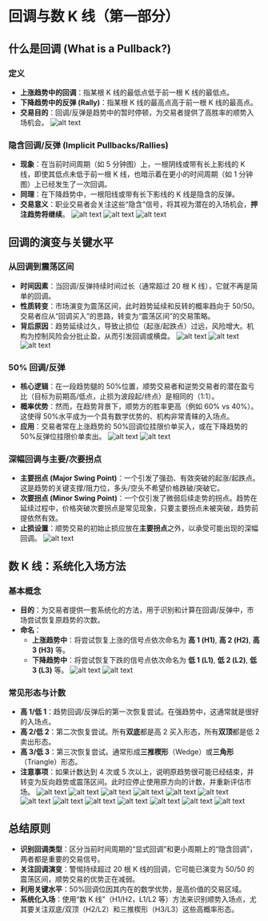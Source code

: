 # 回调与数 K 线（第一部分）

## 什么是回调 (What is a Pullback?)

### 定义

- **上涨趋势中的回调**：指某根 K 线的最低点低于前一根 K 线的最低点。
- **下降趋势中的反弹 (Rally)**：指某根 K 线的最高点高于前一根 K 线的最高点。
- **交易目的**：回调/反弹是趋势中的暂时停顿，为交易者提供了高胜率的顺势入场机会。
  ![alt text](image-35.png)

### 隐含回调/反弹 (Implicit Pullbacks/Rallies)

- **现象**：在当前时间周期（如 5 分钟图）上，一根阴线或带有长上影线的 K 线，即使其低点未低于前一根 K 线，也暗示着在更小的时间周期（如 1 分钟图）上已经发生了一次回调。
- **同理**：在下降趋势中，一根阳线或带有长下影线的 K 线是隐含的反弹。
- **交易意义**：职业交易者会关注这些“隐含”信号，将其视为潜在的入场机会，**押注趋势将继续**。
  ![alt text](image-37.png)
  ![alt text](image-36.png)
  ![alt text](image-38.png)

## 回调的演变与关键水平

### 从回调到震荡区间

- **时间因素**：当回调/反弹持续时间过长（通常超过 20 根 K 线），它就不再是简单的回调。
- **性质转变**：市场演变为震荡区间，此时趋势延续和反转的概率趋向于 50/50。交易者应从“回调买入”的思路，转变为“震荡区间”的交易策略。
- **背后原因**：趋势延续过久，导致止损位（起涨/起跌点）过远，风险增大。机构为控制风险会分批止盈，从而引发回调或横盘。
  ![alt text](image-39.png)
  ![alt text](image-40.png)
  ![alt text](image-41.png)

### 50% 回调/反弹

- **核心逻辑**：在一段趋势腿的 50%位置，顺势交易者和逆势交易者的潜在盈亏比（目标为前期高/低点，止损为波段起/终点）是相同的（1:1）。
- **概率优势**：然而，在趋势背景下，顺势方的胜率更高（例如 60% vs 40%）。这使得 50%水平成为一个具有数学优势的、机构非常青睐的入场点。
- **应用**：交易者常在上涨趋势的 50%回调位挂限价单买入，或在下降趋势的 50%反弹位挂限价单卖出。
  ![alt text](image-42.png)
  ![alt text](image-43.png)

### 深幅回调与主要/次要拐点

- **主要拐点 (Major Swing Point)**：一个引发了强劲、有效突破的起涨/起跌点。这是趋势的关键支撑/阻力位，多头/空头不希望价格跌破/突破它。
- **次要拐点 (Minor Swing Point)**：一个仅引发了微弱后续走势的拐点。趋势在延续过程中，价格突破次要拐点是常见现象，只要主要拐点未被突破，趋势前提依然有效。
- **止损设置**：顺势交易的初始止损应放在**主要拐点**之外，以承受可能出现的深幅回调。
  ![alt text](image-44.png)

## 数 K 线：系统化入场方法

### 基本概念

- **目的**：为交易者提供一套系统化的方法，用于识别和计算在回调/反弹中，市场尝试恢复原趋势的次数。
- **命名**：
  - **上涨趋势中**：将尝试恢复上涨的信号点依次命名为 **高 1 (H1)**, **高 2 (H2)**, **高 3 (H3)** 等。
  - **下降趋势中**：将尝试恢复下跌的信号点依次命名为 **低 1 (L1)**, **低 2 (L2)**, **低 3 (L3)** 等。
    ![alt text](image-45.png)
    ![alt text](image-48.png)

### 常见形态与计数

- **高 1/低 1**：趋势回调/反弹后的第一次恢复尝试。在强趋势中，这通常就是很好的入场点。
- **高 2/低 2**：第二次恢复尝试。所有**双底**都是高 2 买入形态，所有**双顶**都是低 2 卖出形态。
- **高 3/低 3**：第三次恢复尝试。通常形成**三推楔形**（Wedge）或**三角形**（Triangle）形态。
- **注意事项**：如果计数达到 4 次或 5 次以上，说明原趋势很可能已经结束，并转变为反向趋势或震荡区间。此时应停止使用原方向的计数，并重新评估市场。
  ![alt text](image-46.png)
  ![alt text](image-47.png)
  ![alt text](image-49.png)
  ![alt text](image-50.png)
  ![alt text](image-51.png)
  ![alt text](image-52.png)
  ![alt text](image-53.png)
  ![alt text](image-54.png)
  ![alt text](image-55.png)
  ![alt text](image-56.png)
  ![alt text](image-57.png)
  ![alt text](image-58.png)
  ![alt text](image-59.png)

## 总结原则

- **识别回调类型**：区分当前时间周期的“显式回调”和更小周期上的“隐含回调”，两者都是重要的交易信号。
- **关注回调演变**：警惕持续超过 20 根 K 线的回调，它可能已演变为 50/50 的震荡区间，顺势交易的优势正在减弱。
- **利用关键水平**：50%回调位因其内在的数学优势，是高价值的交易区域。
- **系统化入场**：使用“数 K 线”（H1/H2，L1/L2 等）方法来识别顺势入场点，尤其要关注双底/双顶（H2/L2）和三推楔形（H3/L3）这些高概率形态。
